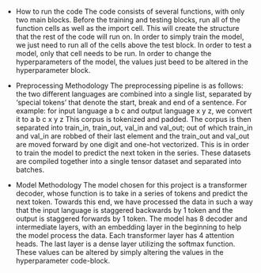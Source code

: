 - How to run the code
The code consists of several functions, with only two main blocks. Before the training and testing blocks, run all of the function cells as well as the import cell. This will create the structure that the rest of the code will run on. In order to simply train the model, we just need to run all of the cells above the test block. In order to test a model, only that cell needs to be run. In order to change the hyperparameters of the model, the values just beed to be altered in the hyperparameter block.

- Preprocessing Methodology
The preprocessing pipeline is as follows: the two different languages are combined into a single list, separated by ‘special tokens’ that denote the start, break and end of a sentence. 
For example: for input language a b c and output language x y z, we convert it to <spl> a b c <spl> x y z <spl>
This corpus is tokenized and padded. The corpus is then separated into train_in, train_out, val_in and val_out; out of which train_in and val_in are robbed of their last element and the train_out and val_out are moved forward by one digit and one-hot vectorized. This is in order to train the model to predict the next token in the series. These datasets are compiled together into a single tensor dataset and separated into batches. 

- Model Methodology
The model chosen for this project is a transformer decoder, whose function is to take in a series of tokens and predict the next token. Towards this end, we have processed the data in such a way that the input language is staggered backwards by 1 token and the output is staggered forwards by 1 token. The model has 8 decoder and intermediate layers, with an embedding layer in the beginning to help the model process the data. Each transformer layer has 4 attention heads. The last layer is a dense layer utilizing the softmax function.  These values can be altered by simply altering the values in the hyperparameter code-block. 
